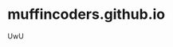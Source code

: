 # muffincoders.github.io
<html>
  <head>
    <body>
      <p>UwU</p>
    </body>
  </head>
 </html>
